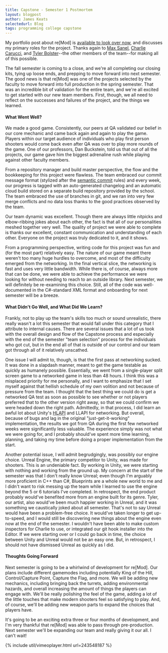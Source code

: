 ```yaml
---
title: Capstone - Semester 1 Postmortem
layout: blogpost
author: James Keats
selectedurl: Blog
tags: programming college capstone
---
```

My portfolio post about re[Mod] is [available to look over now](/portfolio/remod.html), and discusses my primary roles for the project. Thanks again to [Max Sanel](https://certifiedscrumming.wordpress.com), [Charlie Carucci](https://charliecarucci.com), and [Tyler Bolster](https://www.artstation.com/tybolster)--the other members of the team--for making all of this possible.

The fall semester is coming to a close, and we're all completing our closing kits, tying up loose ends, and prepping to move forward into next semester. The good news is that re[Mod] was one of the projects selected by the faculty to move forward into full production in the spring semester. That was an incredible bit of validation for the entire team, and we're all excited to get started with our new team members. First, though, we all need to reflect on the successes and failures of the project, and the things we learned.

<!--more-->

#### What Went Well?

We made a good game. Consistently, our peers at QA validated our belief in our core mechanic and came back again and again to play the game. Players within our target audience of individuals who play first person shooters would come back even after QA was over to play more rounds of the game. One of our professors, Dan Buckstein, told us that out of all the projects, our game gave him the biggest adrenaline rush while playing against other faculty members.

From a repository manager and build master perspective, the flow and the bookkeeping for this project were flawless. The team embraced our commit message format (stylized after the [semantic commit](http://karma-runner.github.io/0.10/dev/git-commit-msg.html) rules) and every week, our progress is tagged with an auto-generated changelog and an automatic cloud build stored on a separate build repository provided by the school. The team embraced the use of branches in git, and we ran into very few merge conflicts and no data loss thanks to the good practices observed by the team.

Our team dynamic was excellent. Though there are always little nitpicks and elbow-ribbing jokes about each other, the fact is that all of our personalities meshed together very well. The quality of project we were able to complete is thanks our excellent, constant communication and understanding of each other. Everyone on the project was truly dedicated to it, and it shows.

From a programming perspective, writing code for this project was fun and (for the most part) relatively easy. The nature of our game meant there weren't too many huge hurdles to overcome, and most of the difficulty emerged from the networking. In the final vertical slice, the networking is fast and uses very little bandwidth. While there is, of course, always more that can be done, we were able to achieve the performance we were looking for without needing to reach to an outside library. Next semester, we will definitely be re-examining this choice. Still, all of the code was well-documented in the C#-standard XML format and onboarding for next semester will be a breeze.

#### What Didn't Go Well, and What Did We Learn?

Frankly, not to play up the team's skills too much or sound unrealistic, there really wasn't a lot this semester that would fall under this category that I attribute to internal causes. There are several issues that a lot of us took with the overall design and flow of the Capstone process and especially with the end of the semester "team selection" process for the individuals who got cut, but in the end all of that is outside of our control and our team got through all of it relatively unscathed.

One issue I will admit to, though, is that the first pass at networking sucked. It was done in a slapdash manner, meant to get the game testable as quickly as humanely possible. Essentially, we went from a single-player split screen game to a networked game in less than 48 hours. I think this was a misplaced priority for me personally, and I want to emphasize that I set myself against that hellish schedule of my own volition and not because of pressure from the team. I thought that the best thing we could do is get a networked QA test as soon as possible to see whether or not players preferred that to the other version right away, so that we could confirm we were headed down the right path. Admittedly, in that process, I did learn an awful lot about Unity's [HLAPI](https://docs.unity3d.com/Manual/UNetUsingHLAPI.html) and LLAPI for networking. But overall, because of bugs and lag in the original "just-get-it-working" implementation, the results we got from QA during the first few networked weeks were significantly less valuable. The experience simply was not what we were going for, and I probably should've spent more time learning, planning, and taking my time before doing a proper implementation from the start.

Another potential issue, I will admit begrudgingly, was possibly our engine choice. Unreal Engine, the primary competitor to Unity, was made for shooters. This is an undeniable fact. By working in Unity, we were starting with nothing and working from the ground up. My concern at the start of the semester was that I don't really know Unreal; even though I'm arguably more proficient in C++ than C#, Blueprints are a whole new world to me and I didn't want to risk messing up the team while I learned to use the engine beyond the 5 or 6 tutorials I've completed. In retrospect, the end product probably would've benefited more from an engine built for its genre. Tyler, our artist, also would've been much happier working in Unreal, and it was something we caustically joked about all semester. That's not to say Unreal would have been a problem-free choice. It would've taken longer to get up-to-speed, and I would still be discovering new things about the engine even now at the end of the semester. I wouldn't have been able to make custom inspectors for Charlie to use, or integrated our git hook installer into the Editor. If we were starting over or I could go back in time, the choice between Unity and Unreal would not be an easy one. But, in retrospect, I should not have dismissed Unreal as quickly as I did.

#### Thoughts Going Forward

Next semester is going to be a whirlwind of development for re[Mod]. Our plans include different gamemodes including potentially King of the Hill, Control/Capture Point, Capture the Flag, and more. We will be adding new mechanics, including bringing back the turrets, adding environmental hazards, and overall increasing the amount of things the players can engage with. We'll be really polishing the feel of the game, adding a lot of the little touches that make modern shooters feel so satisfying to play. And, of course, we'll be adding new weapon parts to expand the choices that players have.

It's going to be an exciting extra three or four months of development, and I'm very thankful that re[Mod] was able to pass through pre-production. Next semester we'll be expanding our team and really giving it our all. I can't wait!

<p>
{% include util/vimeoplayer.html url=243548187 %}
</p>
